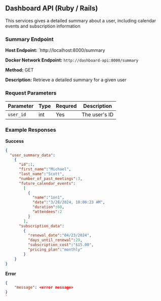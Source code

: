 ## Dashboard API (Ruby / Rails)
This services gives a detailed summary about a user, including calendar events and subscription information


### Summary Endpoint

**Host Endpoint:** `http://localhost:8000/summary

**Docker Network Endpoint:** `http://dashboard-api:8000/summary`

**Method:** GET

**Description:** Retrieve a detailed summary for a given user

### Request Parameters

| Parameter | Type | Requred | Description   |
| --------- | ---- | ------- | ------------- |
| `user_id` | int  | Yes     | The user's ID |

### Example Responses

**Success**
```json
{
  "user_summary_data":
    {
      "id":1,
      "first_name":"Michael",
      "last_name":"Scott",
      "number_of_past_meetings":3,
      "future_calendar_events":
        [
          {
            "name":"1on1",
            "date":"3/28/2024, 10:00:23 AM",
            "duration":60,
            "attendees":2
          }
        ],
      "subscription_data":
        {
          "renewal_date":"04/23/2024",
          "days_until_renewal":29,
          "subscription_cost":"$15.00",
          "pricing_plan":"monthly"
        }
    }
}
```

**Error**
```json
{
    "message": <error message>
}
`
